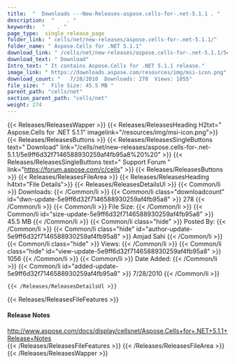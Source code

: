 ```yaml
---
title:  "  Downloads ---New-Releases-aspose.cells-for-.net-5.1.1 . " 
description:  "    . " 
keywords:  "    . " 
page_type:  single_release_page
folder_link: " cells/net/new-releases/aspose.cells-for-.net-5.1.1/"
folder_name: " Aspose.Cells for .NET 5.1.1"
download_link: " /cells/net/new-releases/aspose.cells-for-.net-5.1.1/5e9ff6d32f7146588930259af4fb95a8"
download_text: " Download"
Intro_text: " It contains Aspose.Cells for .NET 5.1.1 release."
image_link: " https://downloads.aspose.com/resources/img/msi-icon.png"
download_count: "   7/28/2010  Downloads: 278  Views: 1055"
file_size: "  File Size: 45.5 MB "
parent_path: "cells/net"
section_parent_path: "cells/net"
weight: 274 
---
```


{{< Releases/ReleasesWapper >}}
  {{< Releases/ReleasesHeading H2txt=" Aspose.Cells for .NET 5.1.1" imagelink="/resources/img/msi-icon.png">}}
  {{< Releases/ReleasesButtons >}}
    {{< Releases/ReleasesSingleButtons text=" Download" link="/cells/net/new-releases/aspose.cells-for-.net-5.1.1/5e9ff6d32f7146588930259af4fb95a8%20%20" >}}
    {{< Releases/ReleasesSingleButtons text=" Support Forum " link="https://forum.aspose.com/c/cells" >}}
  {{< Releases/ReleasesButtons >}}
  {{< Releases/ReleasesFileArea >}}
    {{< Releases/ReleasesHeading h4txt="File Details">}}
    {{< Releases/ReleasesDetailsUl >}}
            {{< Common/li  >}} Downloads: {{< /Common/li >}} 
      {{< Common/li class="downloadcount" id="dwn-update-5e9ff6d32f7146588930259af4fb95a8" >}} 278 {{< /Common/li >}} 
      {{< Common/li  >}} File Size: {{< /Common/li >}} 
      {{< Common/li id="size-update-5e9ff6d32f7146588930259af4fb95a8" >}} 45.5 MB {{< /Common/li >}} 
      {{< Common/li  class="hide" >}} Posted By: {{< /Common/li >}} 
      {{< Common/li class="hide" id="author-update-5e9ff6d32f7146588930259af4fb95a8" >}} Amjad Sahi {{< /Common/li >}} 
      {{< Common/li class="hide"  >}} Views: {{< /Common/li >}} 
      {{< Common/li class="hide" id="view-update-5e9ff6d32f7146588930259af4fb95a8" >}} 1056 {{< /Common/li >}} 
      {{< Common/li  >}} Date Added: {{< /Common/li >}} 
      {{< Common/li id="added-update-5e9ff6d32f7146588930259af4fb95a8" >}} 7/28/2010 {{< /Common/li >}} 

    {{< /Releases/ReleasesDetailsUl >}}

  {{< Releases/ReleasesFileFeatures >}}
      <h4>Release Notes</h4><div><a href="http://www.aspose.com/docs/display/cellsnet/Aspose.Cells+for+.NET+5.1.1+Release+Notes">http://www.aspose.com/docs/display/cellsnet/Aspose.Cells+for+.NET+5.1.1+Release+Notes</a></div>
  {{< /Releases/ReleasesFileFeatures >}}
 {{< /Releases/ReleasesFileArea >}}
{{< /Releases/ReleasesWapper >}}


